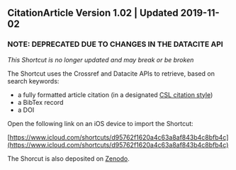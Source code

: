 ## CitationArticle Version 1.02 | Updated 2019-11-02

### NOTE: DEPRECATED DUE TO CHANGES IN THE DATACITE API

*This Shortcut is no longer updated and may break or be broken*

The Shortcut uses the Crossref and Datacite APIs to retrieve, based on search keywords:

* a fully formatted article citation (in a designated [CSL citation style](https://github.com/citation-style-language/styles))
* a BibTex record 
* a DOI

Open the following link on an iOS device to import the Shortcut:

[https://www.icloud.com/shortcuts/d95762f1620a4c63a8af843b4c8bfb4c](https://www.icloud.com/shortcuts/d95762f1620a4c63a8af843b4c8bfb4c)

The Shorcut is also deposited on [Zenodo](https://zenodo.org/record/3555602#.XgvrWi9OmfA).
